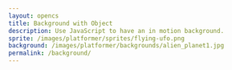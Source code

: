 ```yaml
---
layout: opencs
title: Background with Object
description: Use JavaScript to have an in motion background.
sprite: /images/platformer/sprites/flying-ufo.png
background: /images/platformer/backgrounds/alien_planet1.jpg
permalink: /background/
---
```


<canvas id="world"></canvas>

<script>
 console.log("UFO script loaded!");
 const keys = {};
 window.addEventListener("keydown", (e) => {
   keys[e.key] = true;
 });
 window.addEventListener("keyup", (e) => {
   keys[e.key] = false;
 });

 const canvas = document.getElementById("world");
 const ctx = canvas.getContext('2d');
 const backgroundImg = new Image();
 const spriteImg = new Image();
 backgroundImg.src = '{{page.background}}';
 spriteImg.src = '{{page.sprite}}';

 let imagesLoaded = 0;
 backgroundImg.onload = () => { imagesLoaded++; startGameWorld(); };
 spriteImg.onload = () => { imagesLoaded++; startGameWorld(); };

 function startGameWorld() {
   if (imagesLoaded < 2) return;

   class GameObject {
     constructor(image, width, height, x = 0, y = 0, speedRatio = 0) {
       this.image = image;
       this.width = width;
       this.height = height;
       this.x = x;
       this.y = y;
       this.speedRatio = speedRatio;
       this.speed = GameWorld.gameSpeed * this.speedRatio;
     }
     update() {}
     draw(ctx) {
       ctx.drawImage(this.image, this.x, this.y, this.width, this.height);
     }
   }

   class Background extends GameObject {
     constructor(image, gameWorld) {
       super(image, gameWorld.width, gameWorld.height, 0, 0, 0.1);
       this.gameWorld = gameWorld;
     }
     update() {
       this.speed = GameWorld.gameSpeed * this.speedRatio;
       this.x = (this.x - this.speed) % this.width;
     }
     draw(ctx) {
       ctx.drawImage(this.image, this.x, this.y, this.width, this.height);
       ctx.drawImage(this.image, this.x + this.width, this.y, this.width, this.height);
     }
   }

   class Player extends GameObject {
     constructor(image, gameWorld) {
       const width = image.naturalWidth / 2;
       const height = image.naturalHeight / 2;
       const x = (gameWorld.width - width) / 2;
       const y = (gameWorld.height - height) / 2;
       super(image, width, height, x, y);
       this.gameWorld = gameWorld;
       this.speed = 5;
       console.log("Hello, UFO is flying!");
     }
     update() {
       if (keys["ArrowUp"]) this.y -= this.speed;
       if (keys["ArrowDown"]) this.y += this.speed;
       if (keys["ArrowLeft"]) this.x -= this.speed;
       if (keys["ArrowRight"]) this.x += this.speed;

       // Keep UFO inside canvas bounds (using gameWorld dimensions)
       if (this.x < 0) this.x = 0;
       if (this.y < 0) this.y = 0;
       if (this.x + this.width > this.gameWorld.width) {
         this.x = this.gameWorld.width - this.width;
       }
       if (this.y + this.height > this.gameWorld.height) {
         this.y = this.gameWorld.height - this.height;
       }
     }
   }

   class GameWorld {
     static gameSpeed = 5;
     constructor(backgroundImg, spriteImg) {
       this.canvas = document.getElementById("world");
       this.ctx = this.canvas.getContext('2d');
       this.resizeCanvas();

       this.background = new Background(backgroundImg, this);
       this.player = new Player(spriteImg, this);

       this.gameObjects = [this.background, this.player];

       // Handle window resize
       window.addEventListener("resize", () => this.resizeCanvas());
     }

     resizeCanvas() {
       this.width = window.innerWidth;
       this.height = window.innerHeight;
       this.canvas.width = this.width;
       this.canvas.height = this.height;
       this.canvas.style.width = `${this.width}px`;
       this.canvas.style.height = `${this.height}px`;
       this.canvas.style.position = 'absolute';
       this.canvas.style.left = `0px`;
       this.canvas.style.top = `0px`;
     }

     gameLoop() {
       this.ctx.clearRect(0, 0, this.width, this.height);
       for (const obj of this.gameObjects) {
         obj.update();
         obj.draw(this.ctx);
       }
       requestAnimationFrame(this.gameLoop.bind(this));
     }

     start() {
       this.gameLoop();
     }
   }

   const world = new GameWorld(backgroundImg, spriteImg);
   world.start();
 }
</script>